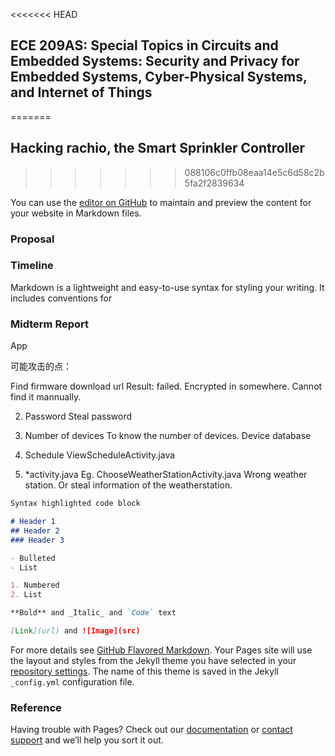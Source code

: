 <<<<<<< HEAD
## ECE 209AS: Special Topics in Circuits and Embedded Systems: Security and Privacy for Embedded Systems, Cyber-Physical Systems, and Internet of Things
=======
## Hacking rachio, the Smart Sprinkler Controller
>>>>>>> 088106c0ffb08eaa14e5c6d58c2b5fa2f2839634

You can use the [editor on GitHub](https://github.com/ffrqw/EE209AS/edit/master/README.md) to maintain and preview the content for your website in Markdown files.

### Proposal

### Timeline

Markdown is a lightweight and easy-to-use syntax for styling your writing. It includes conventions for

### Midterm Report

App

可能攻击的点：

Find firmware download url
Result: failed. Encrypted in somewhere. Cannot find it mannually.

2. Password
Steal password

3. Number of devices
To know the number of devices.
Device database

4. Schedule
ViewScheduleActivity.java

5. *activity.java
Eg. ChooseWeatherStationActivity.java
Wrong weather station. Or steal information of the weatherstation.

```markdown
Syntax highlighted code block

# Header 1
## Header 2
### Header 3

- Bulleted
- List

1. Numbered
2. List

**Bold** and _Italic_ and `Code` text

[Link](url) and ![Image](src)
```

For more details see [GitHub Flavored Markdown](https://guides.github.com/features/mastering-markdown/).
Your Pages site will use the layout and styles from the Jekyll theme you have selected in your [repository settings](https://github.com/ffrqw/EE209AS/settings). The name of this theme is saved in the Jekyll `_config.yml` configuration file.

### Reference

Having trouble with Pages? Check out our [documentation](https://help.github.com/categories/github-pages-basics/) or [contact support](https://github.com/contact) and we’ll help you sort it out.

